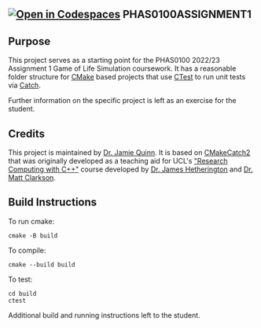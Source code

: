 [![Open in Codespaces](https://classroom.github.com/assets/launch-codespace-f4981d0f882b2a3f0472912d15f9806d57e124e0fc890972558857b51b24a6f9.svg)](https://classroom.github.com/open-in-codespaces?assignment_repo_id=10165801)
PHAS0100ASSIGNMENT1
------------------

Purpose
-------

This project serves as a starting point for the PHAS0100 2022/23 Assignment 1 Game of Life Simulation coursework. It has a reasonable folder structure for [CMake](https://cmake.org/) based projects that use [CTest](https://cmake.org/) to run unit tests via [Catch](https://github.com/catchorg/Catch2). 

Further information on the specific project is left as an exercise for the student.

Credits
-------

This project is maintained by [Dr. Jamie Quinn](http://jamiejquinn.com/). It is based on [CMakeCatch2](https://github.com/UCL/CMakeCatch2.git) that was originally developed as a teaching aid for UCL's ["Research Computing with C++"](https://github-pages.ucl.ac.uk/research-computing-with-cpp/) course developed by [Dr. James Hetherington](http://www.ucl.ac.uk/research-it-services/people/james) and [Dr. Matt Clarkson](https://iris.ucl.ac.uk/iris/browse/profile?upi=MJCLA42).

Build Instructions
------------------

To run cmake:

```
cmake -B build
```

To compile:

```
cmake --build build
```

To test:

```
cd build
ctest
```

Additional build and running instructions left to the student.
